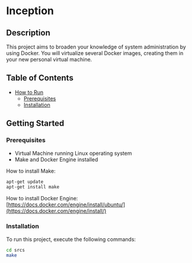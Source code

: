 # Inception

## Description

This project aims to broaden your knowledge of system administration by using Docker.
You will virtualize several Docker images, creating them in your new personal virtual
machine.

## Table of Contents

- [How to Run](#howtorun)
  - [Prerequisites](#prerequisites)
  - [Installation](#installation)

## Getting Started

### Prerequisites

- Virtual Machine running Linux operating system
- Make and Docker Engine installed

How to install Make:
```bash
apt-get update
apt-get install make
```

How to install Docker Engine:
[https://docs.docker.com/engine/install/ubuntu/](https://docs.docker.com/engine/install/)


### Installation

To run this project, execute the following commands:

```bash
cd srcs
make
